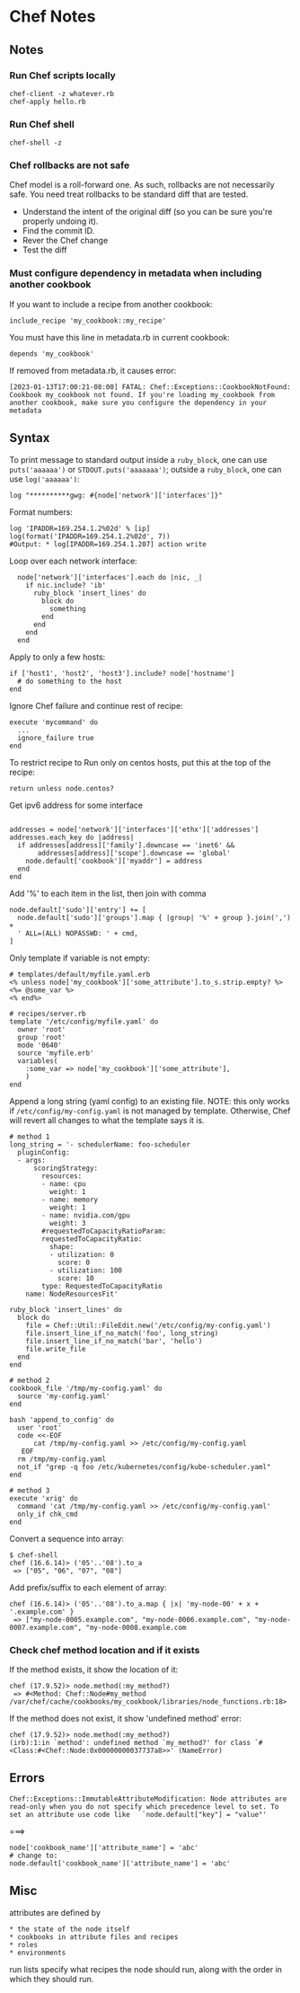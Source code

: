 # Chef Notes

## Notes

### Run Chef scripts locally

```
chef-client -z whatever.rb
chef-apply hello.rb
```

### Run Chef shell

```
chef-shell -z
```

### Chef rollbacks are not safe

Chef model is a roll-forward one. As such, rollbacks are not necessarily safe. You need treat rollbacks to be standard diff that are tested.

- Understand the intent of the original diff (so you can be sure you're properly undoing it).
- Find the commit ID.
- Rever the Chef change
- Test the diff

### Must configure dependency in metadata when including another cookbook

If you want to include a recipe from another cookbook:

```
include_recipe 'my_cookbook::my_recipe'
```

You must have this line in metadata.rb in current cookbook:

```
depends 'my_cookbook'
```

If removed from metadata.rb, it causes error:

```
[2023-01-13T17:00:21-08:00] FATAL: Chef::Exceptions::CookbookNotFound: Cookbook my_cookbook not found. If you're loading my_cookbook from another cookbook, make sure you configure the dependency in your metadata
```

## Syntax

To print message to standard output inside a `ruby_block`, one can use `puts('aaaaaa')` or `STDOUT.puts('aaaaaaa')`; outside a `ruby_block`, one can use `log('aaaaaa')`:

```
log "**********gwg: #{node['network']['interfaces']}"
```

Format numbers:

```
log 'IPADDR=169.254.1.2%02d' % [ip]
log(format('IPADDR=169.254.1.2%02d', 7))
#Output: * log[IPADDR=169.254.1.207] action write
```

Loop over each network interface:

```
  node['network']['interfaces'].each do |nic, _|
    if nic.include? 'ib'
      ruby_block 'insert_lines' do
        block do
          something
        end
      end
    end
  end
```

Apply to only a few hosts:

```
if ['host1', 'host2', 'host3'].include? node['hostname']
  # do something to the host
end
```

Ignore Chef failure and continue rest of recipe:

```
execute 'mycommand' do
  ...
  ignore_failure true
end
```

To restrict recipe to Run only on centos hosts, put this at the top of the recipe:

```
return unless node.centos?
```


Get ipv6 address for some interface

```

addresses = node['network']['interfaces']['ethx']['addresses']
addresses.each_key do |address|
  if addresses[address]['family'].downcase == 'inet6' &&
       addresses[address]['scope'].downcase == 'global'
    node.default['cookbook']['myaddr'] = address
  end
end
```

Add '%' to each item in the list, then join with comma

```
node.default['sudo']['entry'] += [
  node.default['sudo']['groups'].map { |group| '%' + group }.join(',') +
  ' ALL=(ALL) NOPASSWD: ' + cmd,
]
```

Only template if variable is not empty:

```
# templates/default/myfile.yaml.erb
<% unless node['my_cookbook']['some_attribute'].to_s.strip.empty? %>
<%= @some_var %>
<% end%>

# recipes/server.rb
template '/etc/config/myfile.yaml' do
  owner 'root'
  group 'root'
  mode '0640'
  source 'myfile.erb'
  variables(
    :some_var => node['my_cookbook']['some_attribute'],
    )
end
```

Append a long string (yaml config) to an existing file.
NOTE: this only works if `/etc/config/my-config.yaml` is not managed by template.
Otherwise, Chef will revert all changes to what the template says it is.

```
# method 1
long_string = '- schedulerName: foo-scheduler
  pluginConfig:
  - args:
      scoringStrategy:
        resources:
        - name: cpu
          weight: 1
        - name: memory
          weight: 1
        - name: nvidia.com/gpu
          weight: 3
        #requestedToCapacityRatioParam:
        requestedToCapacityRatio:
          shape:
          - utilization: 0
            score: 0
          - utilization: 100
            score: 10
        type: RequestedToCapacityRatio
    name: NodeResourcesFit'

ruby_block 'insert_lines' do
  block do
    file = Chef::Util::FileEdit.new('/etc/config/my-config.yaml')
    file.insert_line_if_no_match('foo', long_string)
    file.insert_line_if_no_match('bar', 'hello')
    file.write_file
  end
end

# method 2
cookbook_file '/tmp/my-config.yaml' do
  source 'my-config.yaml'
end

bash 'append_to_config' do
  user 'root'
  code <<-EOF
      cat /tmp/my-config.yaml >> /etc/config/my-config.yaml
   EOF
  rm /tmp/my-config.yaml
  not_if "grep -q foo /etc/kubernetes/config/kube-scheduler.yaml"
end

# method 3
execute 'xrig' do
  command 'cat /tmp/my-config.yaml >> /etc/config/my-config.yaml'
  only_if chk_cmd
end
```

Convert a sequence into array:

```
$ chef-shell
chef (16.6.14)> ('05'..'08').to_a
 => ["05", "06", "07", "08"]
```

Add prefix/suffix to each element of array:

```
chef (16.6.14)> ('05'..'08').to_a.map { |x| 'my-node-00' + x + '.example.com' }
 => ["my-node-0005.example.com", "my-node-0006.example.com", "my-node-0007.example.com", "my-node-0008.example.com
```

### Check chef method location and if it exists

If the method exists, it show the location of it:

```
chef (17.9.52)> node.method(:my_method?)
 => #<Method: Chef::Node#my_method /var/chef/cache/cookbooks/my_cookbook/libraries/node_functions.rb:18>
```

If the method does not exist, it show 'undefined method' error:

```
chef (17.9.52)> node.method(:my_method?)
(irb):1:in `method': undefined method `my_method?' for class `#<Class:#<Chef::Node:0x00000000037737a8>>' (NameError)
```

## Errors

```
Chef::Exceptions::ImmutableAttributeModification: Node attributes are read-only when you do not specify which precedence level to set. To set an attribute use code like   `node.default["key"] = "value"'
```

===>

```
node['cookbook_name']['attribute_name'] = 'abc'
# change to:
node.default['cookbook_name']['attribute_name'] = 'abc'
```

## Misc

attributes are defined by

    * the state of the node itself
    * cookbooks in attribute files and recipes
    * roles
    * environments

run lists specify what recipes the node should run, along with the order in which they should run.


